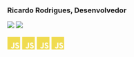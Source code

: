 <h3> Ricardo Rodrigues, Desenvolvedor </h3>

<div>
  
  <img height="180em" src="https://github-readme-stats.vercel.app/api?username=Microfugo&show_icons=true&theme=dracula&include_all_commits=true&count_private=true"/>
  <img height="180em" src="https://github-readme-stats.vercel.app/api/top-langs/?username=Microfugo&layout=compact&langs_count=16&theme=dracula"/>
  </div>

  <div style ="display: inline_block"><br>
    <img align="center" alt="Microfugo-JS" height="30" width"40" src = "https://raw.githubusercontent.com/devicons/devicon/master/icons/javascript/javascript-plain.svg">
    <img align="center" alt="" height="30" width"40" src = "https://raw.githubusercontent.com/devicons/devicon/master/icons/javascript/javascript-plain.svg">
    <img align="center" alt="" height="30" width"40" src = "https://raw.githubusercontent.com/devicons/devicon/master/icons/javascript/javascript-plain.svg">
    <img align="center" alt="" height="30" width"40" src = "https://raw.githubusercontent.com/devicons/devicon/master/icons/javascript/javascript-plain.svg">
          
  </div>
  
  ##

